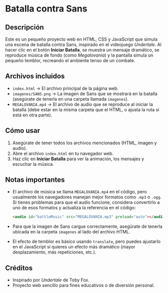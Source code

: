 # Batalla contra Sans

## Descripción

Este es un pequeño proyecto web en HTML, CSS y JavaScript que simula una escena de batalla contra Sans, inspirado en el videojuego *Undertale*. Al hacer clic en el botón **Iniciar Batalla**, se muestra un mensaje dramático, se reproduce música de fondo (como *Megalovania*) y la pantalla simula un pequeño temblor, recreando el ambiente tenso de un combate.

## Archivos incluidos

* `index.html` → El archivo principal de la página web.
* `imagenes/SANS.png` → La imagen de Sans que se mostrará en la batalla (asegúrate de tenerla en una carpeta llamada `imagenes`).
* `MEGALOVANIA.mp4` → El archivo de audio que se reproduce al iniciar la batalla (debe estar en la misma carpeta que el HTML, o ajusta la ruta si está en otra parte).

## Cómo usar

1. Asegúrate de tener todos los archivos mencionados (HTML, imagen y audio).
2. Abre el archivo `index.html` en tu navegador web.
3. Haz clic en **Iniciar Batalla** para ver la animación, los mensajes y escuchar la música.

## Notas importantes

* El archivo de música se llama `MEGALOVANIA.mp4` en el código, pero usualmente los navegadores manejan mejor formatos como `.mp3` o `.ogg`. Si tienes problemas para que el audio funcione, considera convertirlo a uno de esos formatos y actualiza la referencia en el código:

  ```html
  <audio id="battleMusic" src="MEGALOVANIA.mp3" preload="auto"></audio>
  ```

* Para que la imagen de Sans cargue correctamente, asegúrate de tenerla ubicada en la carpeta `imagenes` al lado del archivo HTML.

* El efecto de temblor es básico usando `translate`, pero puedes ajustarlo en el JavaScript si quieres un efecto más dramático (mayor desplazamiento, más repeticiones, etc.).

## Créditos

* Inspirado por *Undertale* de Toby Fox.
* Proyecto web sencillo para fines educativos o de diversión personal.
